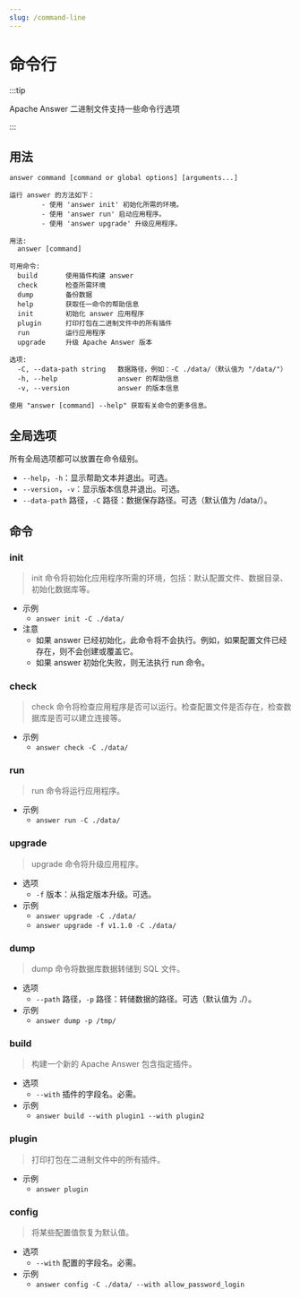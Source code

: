 ```yaml
---
slug: /command-line
---
```


# 命令行

:::tip

Apache Answer 二进制文件支持一些命令行选项

:::

## 用法

`answer command [command or global options] [arguments...]`

```shell
运行 answer 的方法如下：
        - 使用 'answer init' 初始化所需的环境。
        - 使用 'answer run' 启动应用程序。
        - 使用 'answer upgrade' 升级应用程序。

用法:
  answer [command]

可用命令:
  build       使用插件构建 answer
  check       检查所需环境
  dump        备份数据
  help        获取任一命令的帮助信息
  init        初始化 answer 应用程序
  plugin      打印打包在二进制文件中的所有插件
  run         运行应用程序
  upgrade     升级 Apache Answer 版本

选项:
  -C, --data-path string   数据路径，例如：-C ./data/（默认值为 "/data/"）
  -h, --help               answer 的帮助信息
  -v, --version            answer 的版本信息

使用 "answer [command] --help" 获取有关命令的更多信息。
```

## 全局选项
所有全局选项都可以放置在命令级别。
- `--help`，`-h`：显示帮助文本并退出。可选。
- `--version`，`-v`：显示版本信息并退出。可选。
- `--data-path` 路径，`-C` 路径：数据保存路径。可选（默认值为 /data/）。

## 命令
### init
> init 命令将初始化应用程序所需的环境，包括：默认配置文件、数据目录、初始化数据库等。

- 示例
  - `answer init -C ./data/`
- 注意
  - 如果 answer 已经初始化，此命令将不会执行。例如，如果配置文件已经存在，则不会创建或覆盖它。
  - 如果 answer 初始化失败，则无法执行 run 命令。

### check
> check 命令将检查应用程序是否可以运行。检查配置文件是否存在，检查数据库是否可以建立连接等。

- 示例
  - `answer check -C ./data/`

### run
> run 命令将运行应用程序。

- 示例
  - `answer run -C ./data/`

### upgrade
> upgrade 命令将升级应用程序。

- 选项
  - `-f` 版本：从指定版本升级。可选。
- 示例
  - `answer upgrade -C ./data/`
  - `answer upgrade -f v1.1.0 -C ./data/`

### dump
> dump 命令将数据库数据转储到 SQL 文件。

- 选项
  - `--path` 路径，`-p` 路径：转储数据的路径。可选（默认值为 ./）。
- 示例
  - `answer dump -p /tmp/`

### build
> 构建一个新的 Apache Answer 包含指定插件。

- 选项
  - `--with` 插件的字段名。必需。
- 示例
  - `answer build --with plugin1 --with plugin2`

### plugin
> 打印打包在二进制文件中的所有插件。

- 示例
  - `answer plugin`

### config
> 将某些配置值恢复为默认值。

- 选项
  - `--with` 配置的字段名。必需。
- 示例
  - `answer config -C ./data/ --with allow_password_login`
